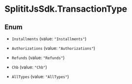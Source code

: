 # SplititJsSdk.TransactionType

## Enum


* `Installments` (value: `"Installments"`)

* `Authorizations` (value: `"Authorizations"`)

* `Refunds` (value: `"Refunds"`)

* `Chb` (value: `"Chb"`)

* `AllTypes` (value: `"AllTypes"`)


